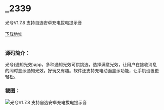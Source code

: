 # _2339
光兮V1.7.8 支持自选安卓充电拔电提示音
<br/></br>
[下载地址](https://www.uuid2.com/2339.html "下载地址")
<br/></br>
<h3>源码简介：</h3>
<p>光兮(通知光效)app，多种通知光效可供挑选，选择满意光效，让用户在接收消息的同时显示通知光效，好玩又有趣。软件还支持充电动画显示功能，让手机设置更轻松。<p>
<h3>截图：</h3>
<img src="https://www.uuid2.com/wp-content/uploads/img/202106/73cfa26757.png" alt="光兮V1.7.8 支持自选安卓充电拔电提示音">
